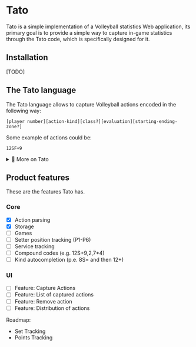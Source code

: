# Tato

Tato is a simple implementation of a Volleyball statistics Web application, its primary goal is to provide a simple way to capture in-game statistics through the Tato code, which is specifically designed for it.

## Installation

[TODO]

## The Tato language

The Tato language allows to capture Volleyball actions encoded in the following way:
    
```
[player number][action-kind][class?][evaluation][starting-ending-zone?]
```

Some example of actions could be:
```
12SF+9
```

<details>
<summary> 👀 More on Tato</summary>

To understand this better we should go part by part on these elements:

### Player number

Perhaps the most simple of the elements, the jersey number of the player who performed the action, it could be one or two digits.e.g 0, 12, 23, 00, etc.


### Action Kind

The action kind represents the class of action performed by the player, these are well defined by the volleyball as a sport:

```
S - Service
R - Reception
P - Pass
A - Attack
D - Defense
B - Block
```

### Class

This one applies for the Service and Pass kind of action. This is the first of the optional elements as in some cases the user may not want to specify the class of the action.

#### For service:

```
J - Jumping Service
F - Floating Service
X - Jumping Floating Service
```

#### For pass:

```
A - First time pass (typically with the center player)
B - Second time pass
C - Third time pass
```

## Evaluation

One of the most important elements is the evaluation of the action as it allows to analyze performance of the players and the team.

```
= - Double negative
- - Negative
. - Neutral
+ - Positive
* - Double positive
```

## Starting and Ending zones

These are optional and zones can be from 1 to 9. One important thing that when we enter only one zone it means different things depending on the action type:

```
12S+9  >  Served TO zone 9
12R=2  >  Reception FROM the zone 2
12P=2  >  Pass TO the zone 2
12A*3  >  Attack FROM the zone 3
12B*3  >  Block FROM the zone 3
12D*3  >  Block FROM the zone 3
```

When both specified the first is starting and the second is ending zone.

</details>

## Product features

These are the features Tato has.

### Core
- [x] Action parsing
- [x] Storage
- [ ] Games
- [ ] Setter position tracking (P1-P6)
- [ ] Service tracking
- [ ] Compound codes (e.g. 12S+9,2,7*4)
- [ ] Kind autocompletion (p.e. 8S= and then 12+)

### UI
- [ ] Feature: Capture Actions
- [ ] Feature: List of captured actions
- [ ] Feature: Remove action
- [ ] Feature: Distribution of actions 

Roadmap:
- Set Tracking
- Points Tracking










